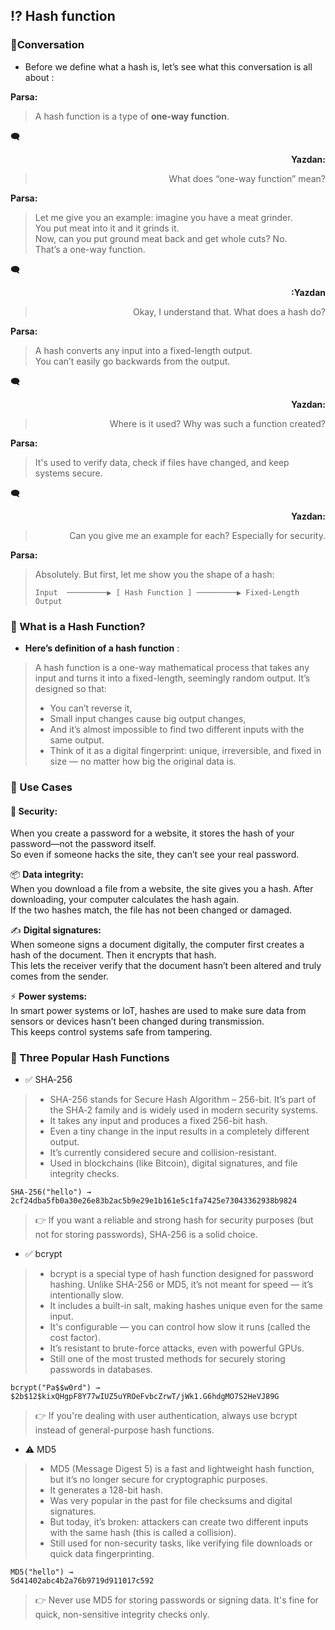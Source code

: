 ## ⁉ Hash function

### 💬Conversation
- Before we define what a hash is, let’s see what this conversation is all about :

 **Parsa:**  
> A hash function is a type of **one-way function**.

🗨 <div align="right"><strong>Yazdan:</strong>  
> What does “one-way function” mean?  
</div>

 **Parsa:**  
> Let me give you an example: imagine you have a meat grinder.  
> You put meat into it and it grinds it.  
> Now, can you put ground meat back and get whole cuts? No.  
> That’s a one-way function.

🗨 <div align="right"><strong>:Yazdan</strong>  
> Okay, I understand that. What does a hash do?  
</div>

 **Parsa:**  
> A hash converts any input into a fixed-length output.  
> You can’t easily go backwards from the output.

🗨 <div align="right"><strong>Yazdan:</strong>  
> Where is it used? Why was such a function created?  
</div>

 **Parsa:**  
> It's used to verify data, check if files have changed, and keep systems secure.

🗨 <div align="right"><strong>Yazdan:</strong>  
> Can you give me an example for each? Especially for security.  
</div>

 **Parsa:**  
> Absolutely. But first, let me show you the shape of a hash:  
>  
> ```
> Input  ─────────▶ [ Hash Function ] ─────────▶ Fixed-Length Output
> ```  

### 🔹 What is a Hash Function?
- **Here’s definition of a hash function** :
> A hash function is a one-way mathematical process that takes any input and turns it into a fixed-length, seemingly random output.
It’s designed so that:
> - You can’t reverse it,
> - Small input changes cause big output changes,
> - And it’s almost impossible to find two different inputs with the same output.
> - Think of it as a digital fingerprint: unique, irreversible, and fixed in size — no matter how big the original data is.

### 🔧 Use Cases

#### 🔐 **Security:**  
When you create a password for a website, it stores the hash of your password—not the password itself.  
So even if someone hacks the site, they can’t see your real password.

📦 **Data integrity:**  
When you download a file from a website, the site gives you a hash. After downloading, your computer calculates the hash again.  
If the two hashes match, the file has not been changed or damaged.

✍️ **Digital signatures:**  
When someone signs a document digitally, the computer first creates a hash of the document. Then it encrypts that hash.  
This lets the receiver verify that the document hasn’t been altered and truly comes from the sender.

⚡ **Power systems:**  
In smart power systems or IoT, hashes are used to make sure data from sensors or devices hasn’t been changed during transmission.  
This keeps control systems safe from tampering.

### 🔐 Three Popular Hash Functions
- ✅ SHA‑256
> - SHA-256 stands for Secure Hash Algorithm – 256-bit. It’s part of the SHA‑2 family and is widely used in modern security systems.
> - It takes any input and produces a fixed 256-bit hash.
> - Even a tiny change in the input results in a completely different output.
> - It’s currently considered secure and collision-resistant.
> - Used in blockchains (like Bitcoin), digital signatures, and file integrity checks.

```
SHA-256("hello") →  
2cf24dba5fb0a30e26e83b2ac5b9e29e1b161e5c1fa7425e73043362938b9824
```
> 👉 If you want a reliable and strong hash for security purposes (but not for storing passwords), SHA‑256 is a solid choice.

- ✅ bcrypt
> - bcrypt is a special type of hash function designed for password hashing. Unlike SHA-256 or MD5, it’s not meant for speed — it’s intentionally slow.
> - It includes a built-in salt, making hashes unique even for the same input.
> - It's configurable — you can control how slow it runs (called the cost factor).
> - It’s resistant to brute-force attacks, even with powerful GPUs.
> - Still one of the most trusted methods for securely storing passwords in databases.

```
bcrypt("Pa$$w0rd") →
$2b$12$kixQHgpF8Y77wIUZ5uYROeFvbcZrwT/jWk1.G6hdgMO7S2HeVJ89G
```
> 👉 If you're dealing with user authentication, always use bcrypt instead of general-purpose hash functions.

- ⚠️ MD5
> - MD5 (Message Digest 5) is a fast and lightweight hash function, but it’s no longer secure for cryptographic purposes.
> - It generates a 128-bit hash.
> - Was very popular in the past for file checksums and digital signatures.
> - But today, it’s broken: attackers can create two different inputs with the same hash (this is called a collision).
> - Still used for non-security tasks, like verifying file downloads or quick data fingerprinting.

```
MD5("hello") →
5d41402abc4b2a76b9719d911017c592
```
> 👉 Never use MD5 for storing passwords or signing data. It's fine for quick, non-sensitive integrity checks only.
